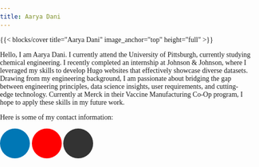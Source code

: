 ```yaml
---
title: Aarya Dani
---
```


<head>
  <style>
    body {
      margin: 0;
      padding: 0;
      font-family: Georgia, serif;
    }
    .btn-social {
      background-color: #ff0000; /* YouTube red */
      color: #fff; /* White text */
      width: 60px; /* Increased button size */
      height: 60px; /* Increased button size */
      font-size: 28px; /* Increased icon size */
      border-radius: 50%;
      display: inline-flex;
      align-items: center;
      justify-content: center;
      transition: all 0.3s ease;
    }
    .btn-social.btn-linkedin {  /* Target LinkedIn button */
      background-color: #0077b5; /* LinkedIn blue */
      color: #fff; /* White text */
    }
    .btn-social.btn-instagram {
      background: linear-gradient(to right, #f44336, #e91e63); /* Purple to orange gradient */
      color: #fff; /* White text */
    }
    .btn-social.btn-github {
      background-color: #333; /* GitHub dark gray */
      color: #fff; /* White text */
    }
    .btn-social:hover {
      background-color: white; 
      color: #e00000;
    }
    .footer {
      display: none;
      background-color: #f1f1f1;
      text-align: center;
      padding: 20px;
    }
    .projects {
      opacity: 0;
      transition: opacity 0.5s ease;
      background-color: #e2e2e2;
      padding: 20px;
      margin: 0; /* Remove margin */
      width: 100%; /* Ensure full width */
    }
    #lead-down {
      position: fixed;
      bottom: 20px;
      left: 50%;
      transform: translateX(-50%);
      z-index: 20;
      cursor: pointer;
    }
    #lead-down span {
      font-size: 2em;
      color: white;
    }
    .project-tab {
      display: flex;
      flex-wrap: wrap;
      gap: 20px;
      width: 100%; /* Ensure full width */
    }
    .project-item {
      flex: 1 1 calc(50% - 20px); /* Two items per row with gap */
      text-align: center;
    }
    .project-item img {
      width: 100%;
      height: 300px; /* Fixed height for all images */
      object-fit: cover; /* Ensure images fit within the fixed height */
    }
    .project-item p {
      margin-top: 10px;
      font-size: 1em;
      color: #333;
    }
  </style>
</head>

{{< blocks/cover title="Aarya Dani" image_anchor="top" height="full" >}}
<p class="lead mt-5">Hello, I am Aarya Dani. I currently attend the University of Pittsburgh, currently studying chemical engineering. I recently completed an internship at Johnson & Johnson, where I leveraged my skills to develop Hugo websites that effectively showcase diverse datasets. Drawing from my engineering background, I am passionate about bridging the gap between engineering principles, data science insights, user requirements, and cutting-edge technology. Currently at Merck in their Vaccine Manufacturing Co-Op program, I hope to apply these skills in my future work. </p>

<p>Here is some of my contact information:</p>

<div class="container">
  <div class="row">
    <div class="col-lg-8 mx-auto text-center">
      <a class="btn btn-lg btn-social me-3 mb-4 btn-linkedin" href="https://www.linkedin.com/in/aarya-dani-82413b287/" target="_blank">
        <i class="fab fa-linkedin-in"></i>
      </a>
      <a class="btn btn-lg btn-social me-3 mb-4 btn-youtube" href="https://www.youtube.com/@vrajvaishnavkendrasoutheas6099" target="_blank">
        <i class="fab fa-youtube"></i>
      </a>
      <a class="btn btn-lg btn-social me-3 mb-4 btn-github" href="https://github.com/AaryaDani" target="_blank">
        <i class="fab fa-github"></i>
      </a>
    </div>
  </div>
</div>

<div id="lead-down">
  <span>
    <i class="fa fa-chevron-down" aria-hidden="true"></i>
  </span>
</div>

<div class="projects" id="projects">
  <div class="project-tab">
    <div class="project-item">
      <a href="personal-projects/yolo/"><img src="/images/racist.png" alt="YOLO Object Detection"></a>
      <p>YOLO Object Detection</p>
    </div>
    <div class="project-item">
      <a href="professional-portfolio/jj-content/final-presentation/"><img src="/images/J&J.png" alt="J&J Internship Experience"></a>
      <p>J&J Internship Experience</p>
    </div>
    <div class="project-item">
      <a href="personal-projects/pong/"><img src="/images/Pong.jpg" alt="Pong"></a>
      <p>Pong</p>
    </div>
    <div class="project-item">
      <a href="professional-portfolio/projects--papers/balloon/"><img src="/images/Balloon.png" alt="Balloon Project"></a>
      <p>Balloon Project</p>
    </div>
  </div>
</div>

<div class="footer" id="footer">

<script>
  document.getElementById('lead-down').addEventListener('click', function() {
    document.getElementById('footer').style.display = 'block';
    window.scrollTo({
      top: document.body.scrollHeight,
      behavior: 'smooth'
    });
  });

  window.addEventListener('scroll', function() {
    const projectsSection = document.getElementById('projects');
    const scrollPosition = window.scrollY;
    const windowHeight = window.innerHeight;
    const documentHeight = document.body.offsetHeight;

    if (scrollPosition > 0 && scrollPosition < documentHeight - windowHeight) {
      const opacity = scrollPosition / (documentHeight - windowHeight);
      projectsSection.style.opacity = opacity;
    } else if (scrollPosition === 0) {
      projectsSection.style.opacity = 0;
    } else if (scrollPosition >= documentHeight - windowHeight) {
      projectsSection.style.opacity = 1;
    }
  });
</script>
{{< /blocks/cover >}}